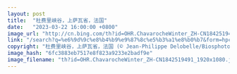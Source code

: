 ```yaml
---
layout: post
title:  "杜费里峡谷，上萨瓦省，法国"
date:   "2023-03-22 16:00:00 +0800"
image_url: "http://cn.bing.com/th?id=OHR.ChavarocheWinter_ZH-CN1842519491_1920x1080.jpg&rf=LaDigue_1920x1080.jpg&pid=hp"
link: "/search?q=%e6%9d%9c%e8%b4%b9%e9%87%8c%e5%b3%a1%e8%b0%b7&form=hpcapt&mkt=zh-cn"
copyright: "杜费里峡谷，上萨瓦省，法国 (© Jean-Philippe Delobelle/Biosphoto/Alamy)"
image_hash: "6fc3883eb7517e8f823a9233e2badf9e"
image_filename: "th?id=OHR.ChavarocheWinter_ZH-CN1842519491_1920x1080.jpg&rf=LaDigue_1920x1080.jpg&pid=hp"
---
```

